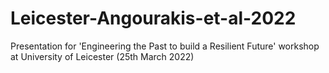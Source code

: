# Leicester-Angourakis-et-al-2022
Presentation for 'Engineering the Past to build a Resilient Future' workshop at University of Leicester (25th March 2022)
